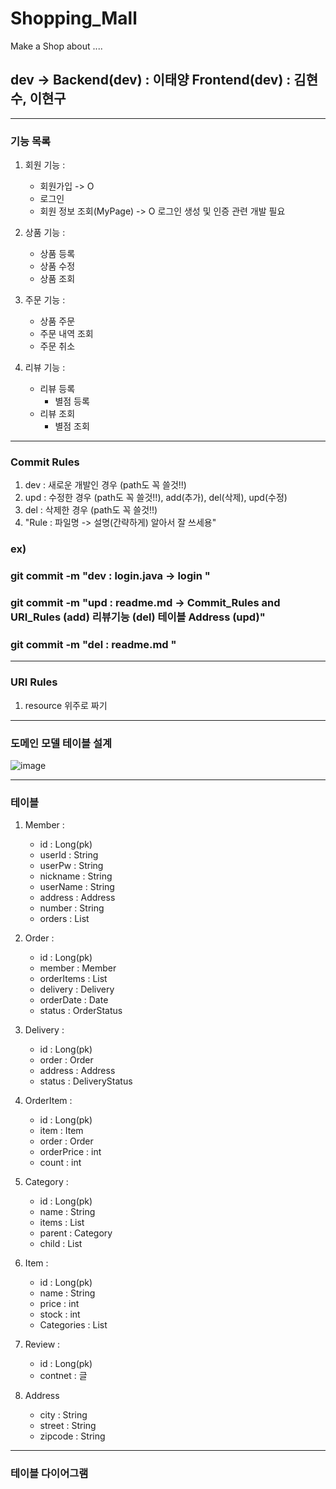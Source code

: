 # Shopping_Mall
Make a Shop about ....
## dev -> Backend(dev) : 이태양 Frontend(dev) : 김현수, 이현구


----------------

### 기능 목록

1. 회원 기능 :
    - 회원가입 -> O
    - 로그인
    - 회원 정보 조회(MyPage) -> O
    로그인 생성 및 인증 관련 개발 필요

2. 상품 기능 :
    - 상품 등록
    - 상품 수정 
    - 상품 조회


3. 주문 기능 :
    - 상품 주문
    - 주문 내역 조회
    - 주문 취소



4. 리뷰 기능 :
    - 리뷰 등록
        - 별점 등록
    - 리뷰 조회
        - 별점 조회

-----------------
### Commit Rules
1. dev : 새로운 개발인 경우 (path도 꼭 쓸것!!)
2. upd : 수정한 경우 (path도 꼭 쓸것!!), add(추가), del(삭제), upd(수정)
3. del : 삭제한 경우 (path도 꼭 쓸것!!)
4. "Rule : 파일명 -> 설명(간략하게) 알아서 잘 쓰세용"

### ex)
### git commit -m "dev : login.java -> login "
### git commit -m "upd : readme.md -> Commit_Rules and URI_Rules (add) 리뷰기능 (del)  테이블 Address (upd)"
### git commit -m "del : readme.md "


-----------------
### URI Rules 
1. resource 위주로 짜기 
-----------------

### 도메인 모델 테이블 설계

![image](https://user-images.githubusercontent.com/74217059/129038788-73acaad4-bc0d-4b2d-938f-42934b19ed85.png)

-----------------
### 테이블

1. Member :
   + id : Long(pk)
   + userId : String
   + userPw : String
   + nickname : String
   + userName : String
   + address : Address
   + number : String
   + orders : List
   
2. Order :  
   + id : Long(pk)
   + member : Member
   + orderItems : List
   + delivery : Delivery
   + orderDate : Date
   + status : OrderStatus

3. Delivery :
   + id : Long(pk)
   + order : Order
   + address : Address
   + status : DeliveryStatus

4. OrderItem :  
   + id : Long(pk)
   + item : Item
   + order : Order
   + orderPrice : int
   + count : int

5. Category :
   + id : Long(pk)
   + name : String
   + items : List
   + parent : Category
   + child : List

6. Item :
   + id : Long(pk)
   + name : String
   + price : int
   + stock : int
   + Categories : List

7. Review :
   + id : Long(pk)
   + contnet : 글

8. Address
   + city : String
   + street : String
   + zipcode : String
   
-----------------
### 테이블 다이어그램   

    
   
